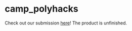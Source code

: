 # camp_polyhacks
Check out our submission [here](https://devpost.com/software/clarity-puszt2)! The product is unfinished.
